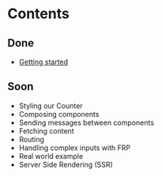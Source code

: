 # Contents

## Done

- [Getting started](https://github.com/FractalBlocks/Fractal/tree/master/docs/tutorial/readme.md)

## Soon

- Styling our Counter
- Composing components
- Sending messages between components
- Fetching content
- Routing
- Handling complex inputs with FRP
- Real world example
- Server Side Rendering (SSR)
